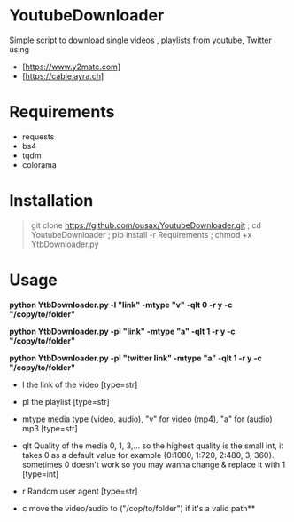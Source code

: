 # YoutubeDownloader
Simple script to download single videos , playlists from youtube, Twitter using 
- [https://www.y2mate.com]
- [https://cable.ayra.ch]

# Requirements
- requests
- bs4
- tqdm
- colorama

# Installation 
> git clone https://github.com/ousax/YoutubeDownloader.git ;
cd YoutubeDownloader ; pip install -r Requirements ; chmod +x YtbDownloader.py 
# Usage
**python YtbDownloader.py -l "link" -mtype "v" -qlt 0 -r y -c "/copy/to/folder"**

**python YtbDownloader.py -pl "link" -mtype "a" -qlt 1 -r y -c "/copy/to/folder"**

**python YtbDownloader.py -pl "twitter link" -mtype "a" -qlt 1 -r y -c "/copy/to/folder"**

- l the link of the video [type=str]

- pl the playlist [type=str]

- mtype media type (video, audio), "v" for video (mp4), "a" for (audio) mp3 [type=str]

- qlt Quality of the media 0, 1, 3,...
so the highest quality is the small int, it takes 0 as a default value for example {0:1080, 1:720, 2:480, 3, 360}.
sometimes 0 doesn't work so you may wanna change & replace it with 1 [type=int]

- r Random user agent [type=str]

- c move the video/audio to ("/cop/to/folder") if it's a valid path**
